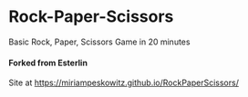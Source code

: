 # Rock-Paper-Scissors
Basic Rock, Paper, Scissors Game in 20 minutes

#### Forked from Esterlin

Site at https://miriampeskowitz.github.io/RockPaperScissors/
